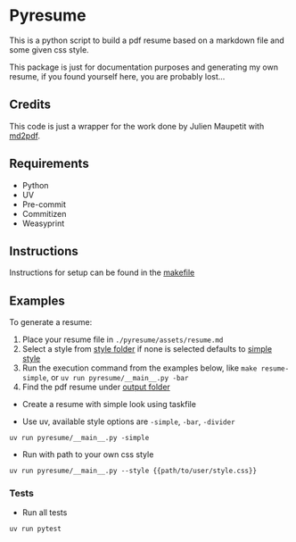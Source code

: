 # Pyresume

This is a python script to build a pdf resume based on a markdown file and some given css style.

This package is just for documentation purposes and generating my own resume, if you found yourself here, you are probably
lost...

## Credits

This code is just a wrapper for the work done by Julien Maupetit with [md2pdf](https://github.com/jmaupetit/md2pdf).

## Requirements

- Python
- UV
- Pre-commit
- Commitizen
- Weasyprint

## Instructions

Instructions for setup can be found in the [makefile](./makefile)

## Examples

To generate a resume:

1. Place your resume file in `./pyresume/assets/resume.md`
2. Select a style from [style folder](./pyresume/assets/styles/) if none is selected defaults to [simple style](pyresume/assets/styles/simple-style.css)
3. Run the execution command from the examples below, like `make resume-simple`, or `uv run pyresume/__main__.py -bar`
4. Find the pdf resume under [output folder](./output)

- Create a resume with simple look using taskfile

- Use uv, available style options are `-simple`, `-bar`, `-divider`

```shell
uv run pyresume/__main__.py -simple
```

- Run with path to your own css style

```shell
uv run pyresume/__main__.py --style {{path/to/user/style.css}}
```

### Tests

- Run all tests

```shell
uv run pytest
```

